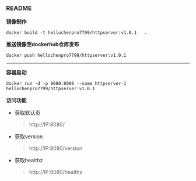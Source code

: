 ### README



**镜像制作**



```shell
docker build -t hellochenpro7799/httpserver:v1.0.1   .
```



**推送镜像至dockerhub仓库发布**

```shell
docker push hellochenpro7799/httpserver:v1.0.1
```





****

**容器启动**

```shell
docker run -d -p 8080:8080 --name httpserver-1 hellochenpro7799/httpserver:v1.0.1
```



**访问功能**

- 获取默认页

  > http://IP:8080/

- 获取version

  > http://IP:8080/version

- 获取healthz

  > http://IP:8080/healthz

  
